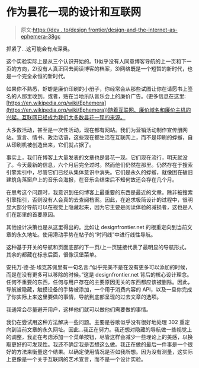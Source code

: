# 作为昙花一现的设计和互联网

> 原文:[https://dev . to/design frontier/design-and-the-internet-as-ephemera-38gc](https://dev.to/designfrontier/design-and-the-internet-as-ephemera-38gc)

抓紧了...这可能会有点深奥。

这个实验实际上是从三个认识开始的。1)似乎没有人同意博客导航的上一页和下一页的方向，2)没有人真正回去阅读博客的档案，3)网络既是一个短暂的新时代，也是一个完全永恒的新时代。

如果你不熟悉，蜉蝣是廉价印刷的小册子，你经常会从那些试图让你在请愿书上签名的人那里收到。或者，贴在当地乐队音乐会上的廉价广告。(更多信息在这里:[https://en.wikipedia.org/wiki/Ephemera](https://en.wikipedia.org/wiki/Ephemera))随着互联网、廉价域名和廉价主机的兴起，互联网已经成为我们大多数昙花一现的来源。

大多数活动，甚至是一次性活动，现在都有网站。我们为营销活动制作宣传册网站。宣言、情书、政治话语，这些现在都生活在互联网上，而不是印刷的蜉蝣，自从印刷机被创造出来，它们就占据了。

事实上，我们在博客上大量发表的文章也是昙花一现。它们现在流行，明天就没了。今天最新的信息，六个月后完全过时。然而他们仍然在那里。仍然存在于搜索引擎索引中，尽管它们已经从集体意识中消失。它们是永久的蜉蝣，就像困在破旧建筑角落窗户上的音乐会海报，在音乐会结束后不知何故还会存在几个月。

在思考这个问题时，我意识到任何博客上最重要的东西是最近的文章。除非被搜索引擎指引，否则没有人会真的去查阅档案。因此，在追求极简设计的过程中，很明显大部分导航可以在视觉上隐藏起来，因为它主要是阅读体验的减损者，这也是人们在那里的首要原因。

其他设计决策也是从这里得出的。比如让 designfrontier.net 的根重定向到当前文章的永久地址。使用滑动手势在帖子的“时间线”中进行线性导航。

这种基于开关的导航和页面底部的下一页/上一页链接代表了最明显的导航形式。其余的都藏在标志后面，很像汉堡菜单。

安托万·德·圣·埃克苏佩里有一句名言:“似乎完美不是在没有更多可以添加的时候，而是在没有更多可以移除的时候。”这是 designfrontier.net 背后的核心设计理念。任何不重要的东西，任何与用户存在的主要原因无关的东西都应该被删除。因此，导航被隐藏，触摸设备的手势被添加，一个用于消费内容的 API，以及一旦你完成了你实际上来这里要做的事情，导航到底部呈现的过去文章的选项。

我通常会尽量避开用户，这样他们就可以做他们需要做的事情。

我仍在尝试用这种方法解决一些问题。主要是谷歌似乎没有很好地处理 302 重定向到当前文章的永久网址。因此...我正在努力。我还想对隐藏的导航做一些视觉上的调整，我正在考虑添加一个菜单按钮，尽管这样会减少一些理论上的美感，以换取更好的可发现性。我还不确定我是否想这么做。我正在做的最后一件事是一个很好的方法来衡量这个结果。以确定使用情况是否如我所想。因为没有测量，这实际上更像是一个关于互联网的艺术宣言，而不是一个设计实验。